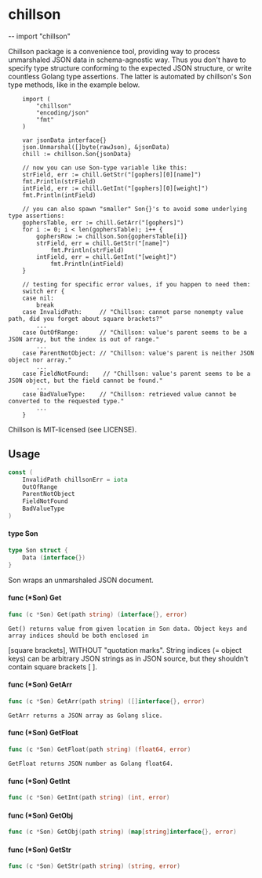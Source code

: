 # chillson
--
    import "chillson"

Chillson package is a convenience tool, providing way to process unmarshaled
JSON data in schema-agnostic way. Thus you don't have to specify type structure
conforming to the expected JSON structure, or write countless Golang type
assertions. The latter is automated by chillson's Son type methods, like in the
example below.

        import (
    	    "chillson"
    	    "encoding/json"
    	    "fmt"
        )

        var jsonData interface{}
        json.Unmarshal([]byte(rawJson), &jsonData)
        chill := chillson.Son{jsonData}

        // now you can use Son-type variable like this:
        strField, err := chill.GetStr("[gophers][0][name]")
        fmt.Println(strField)
        intField, err := chill.GetInt("[gophers][0][weight]")
        fmt.Println(intField)

        // you can also spawn "smaller" Son{}'s to avoid some underlying type assertions:
        gophersTable, err := chill.GetArr("[gophers]")
        for i := 0; i < len(gophersTable); i++ {
    	    gophersRow := chillson.Son{gophersTable[i]}
    	    strField, err = chill.GetStr("[name]")
                fmt.Println(strField)
    	    intField, err = chill.GetInt("[weight]")
                fmt.Println(intField)
        }

        // testing for specific error values, if you happen to need them:
        switch err {
        case nil:
            break
        case InvalidPath:     // "Chillson: cannot parse nonempty value path, did you forget about square brackets?"
            ...
        case OutOfRange:      // "Chillson: value's parent seems to be a JSON array, but the index is out of range."
            ...
        case ParentNotObject: // "Chillson: value's parent is neither JSON object nor array."
            ...
        case FieldNotFound:    // "Chillson: value's parent seems to be a JSON object, but the field cannot be found."
            ...
        case BadValueType:    // "Chillson: retrieved value cannot be converted to the requested type."
            ...
        }

Chillson is MIT-licensed (see LICENSE).

## Usage

```go
const (
	InvalidPath chillsonErr = iota
	OutOfRange
	ParentNotObject
	FieldNotFound
	BadValueType
)
```

#### type Son

```go
type Son struct {
	Data (interface{})
}
```

Son wraps an unmarshaled JSON document.

#### func (*Son) Get

```go
func (c *Son) Get(path string) (interface{}, error)
```

    Get() returns value from given location in Son data. Object keys and array indices should be both enclosed in
[square brackets], WITHOUT "quotation marks". String indices (= object keys) can
be arbitrary JSON strings as in JSON source, but they shouldn't contain square
brackets [ ].

#### func (*Son) GetArr

```go
func (c *Son) GetArr(path string) ([]interface{}, error)
```

    GetArr returns a JSON array as Golang slice.

#### func (*Son) GetFloat

```go
func (c *Son) GetFloat(path string) (float64, error)
```

    GetFloat returns JSON number as Golang float64.

#### func (*Son) GetInt

```go
func (c *Son) GetInt(path string) (int, error)
```

#### func (*Son) GetObj

```go
func (c *Son) GetObj(path string) (map[string]interface{}, error)
```

#### func (*Son) GetStr

```go
func (c *Son) GetStr(path string) (string, error)
```
